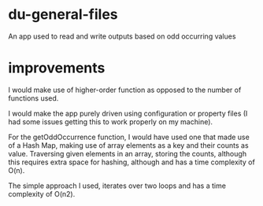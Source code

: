 # du-general-files
An app used to read and write outputs based on odd occurring values  

# improvements
I would make use of higher-order function as opposed to the number of functions used.

I would make the app purely driven using configuration or property files (I had some issues getting this to work properly on my machine).

For the getOddOccurrence function, I would have used one that made use of a Hash Map, making use of array elements as a key and their counts as value. Traversing given elements in an array, storing the counts, although this requires extra space for hashing, although and has a time complexity of O(n).

The simple approach I used, iterates over two loops and has a time complexity of O(n2).


  

